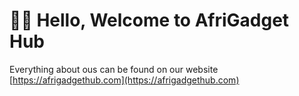 # 👐🏾 Hello, Welcome to AfriGadget Hub

Everything about ous can be found on our website [https://afrigadgethub.com](https://afrigadgethub.com)
